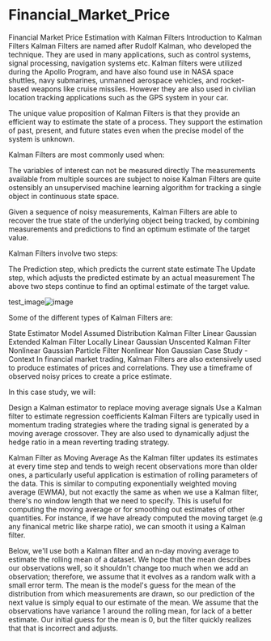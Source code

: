 # Financial_Market_Price

Financial Market Price Estimation with Kalman Filters
Introduction to Kalman Filters
Kalman Filters are named after Rudolf Kalman, who developed the technique. They are used in many applications, such as control systems, signal processing, navigation systems etc. Kalman filters were utilized during the Apollo Program, and have also found use in NASA space shuttles, navy submarines, unmanned aerospace vehicles, and rocket-based weapons like cruise missiles. However they are also used in civilian location tracking applications such as the GPS system in your car.

The unique value proposition of Kalman Filters is that they provide an efficient way to estimate the state of a process. They support the estimation of past, present, and future states even when the precise model of the system is unknown.

Kalman Filters are most commonly used when:

The variables of interest can not be measured directly
The measurements available from multiple sources are subject to noise
Kalman Filters are quite ostensibly an unsupervised machine learning algorithm for tracking a single object in continuous state space.

Given a sequence of noisy measurements, Kalman Filters are able to recover the true state of the underlying object being tracked, by combining measurements and predictions to find an optimum estimate of the target value.

Kalman Filters involve two steps:

The Prediction step, which predicts the current state estimate
The Update step, which adjusts the predicted estimate by an actual measurement
The above two steps continue to find an optimal estimate of the target value.

test_image![image](https://github.com/ArlindoDDRAlmada/Financial_Market_Price/assets/134323111/00446388-c532-4b14-bae3-0fae15771e94)


Some of the different types of Kalman Filters are:

State Estimator	Model	Assumed Distribution
Kalman Filter	Linear	Gaussian
Extended Kalman Filter	Locally Linear	Gaussian
Unscented Kalman Filter	Nonlinear	Gaussian
Particle Filter	Nonlinear	Non Gaussian
Case Study - Context
In financial market trading, Kalman Filters are also extensively used to produce estimates of prices and correlations. They use a timeframe of observed noisy prices to create a price estimate.

In this case study, we will:

Design a Kalman estimator to replace moving average signals
Use a Kalman filter to estimate regression coefficients
Kalman Filters are typically used in momentum trading strategies where the trading signal is generated by a moving average crossover. They are also used to dynamically adjust the hedge ratio in a mean reverting trading strategy.

Kalman Filter as Moving Average
As the Kalman filter updates its estimates at every time step and tends to weigh recent observations more than older ones, a particularly useful application is estimation of rolling parameters of the data. This is similar to computing exponentially weighted moving average (EWMA), but not exactly the same as when we use a Kalman filter, there's no window length that we need to specify. This is useful for computing the moving average or for smoothing out estimates of other quantities. For instance, if we have already computed the moving target (e.g any finanical metric like sharpe ratio), we can smooth it using a Kalman filter.

Below, we'll use both a Kalman filter and an n-day moving average to estimate the rolling mean of a dataset. We hope that the mean describes our observations well, so it shouldn't change too much when we add an observation; therefore, we assume that it evolves as a random walk with a small error term. The mean is the model's guess for the mean of the distribution from which measurements are drawn, so our prediction of the next value is simply equal to our estimate of the mean. We assume that the observations have variance 1 around the rolling mean, for lack of a better estimate. Our initial guess for the mean is 0, but the filter quickly realizes that that is incorrect and adjusts.
